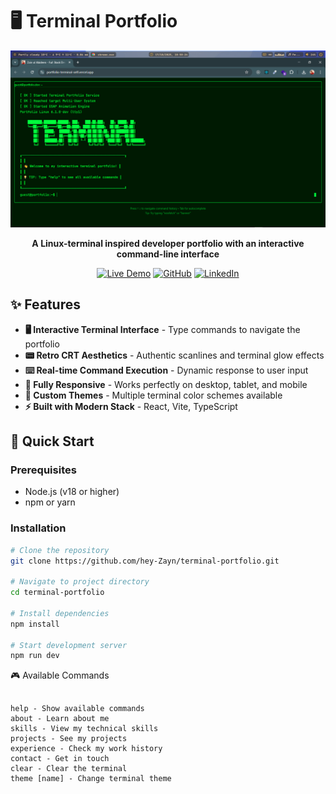 # 🖥️ Terminal Portfolio

<div align="center">

![Terminal Preview](./public/terminal.png) <!-- Replace with your actual screenshot -->

**A Linux-terminal inspired developer portfolio with an interactive command-line interface**

[![Live Demo](https://img.shields.io/badge/Live_Demo-00ff00?style=for-the-badge&logo=vercel&logoColor=white)](https://portfolio-terminal-self.vercel.app/)
[![GitHub](https://img.shields.io/badge/GitHub-181717?style=for-the-badge&logo=github&logoColor=white)](https://github.com/hey-Zayn/Portfolio-Terminal)
[![LinkedIn](https://img.shields.io/badge/LinkedIn-0077B5?style=for-the-badge&logo=linkedin&logoColor=white)](https://linkedin.com/in/zayn-butt)

</div>

## ✨ Features

- **🖥️ Interactive Terminal Interface** - Type commands to navigate the portfolio
- **📟 Retro CRT Aesthetics** - Authentic scanlines and terminal glow effects
- **⌨️ Real-time Command Execution** - Dynamic response to user input
- **📱 Fully Responsive** - Works perfectly on desktop, tablet, and mobile
- **🎨 Custom Themes** - Multiple terminal color schemes available
- **⚡ Built with Modern Stack** - React, Vite, TypeScript

## 🚀 Quick Start

### Prerequisites
- Node.js (v18 or higher)
- npm or yarn

### Installation

```bash
# Clone the repository
git clone https://github.com/hey-Zayn/terminal-portfolio.git

# Navigate to project directory
cd terminal-portfolio

# Install dependencies
npm install

# Start development server
npm run dev

```
🎮 Available Commands
```

help - Show available commands
about - Learn about me
skills - View my technical skills
projects - See my projects
experience - Check my work history
contact - Get in touch
clear - Clear the terminal
theme [name] - Change terminal theme
```
